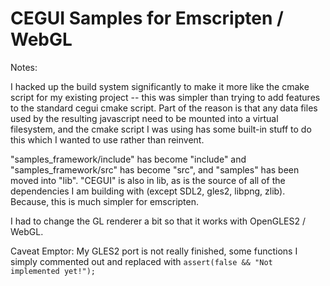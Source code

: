 CEGUI Samples for Emscripten / WebGL 
====================================

Notes: 

I hacked up the build system significantly to make it more like the cmake script for my existing project -- this was simpler than trying to add features to the standard cegui cmake script. Part of the reason is that any data files used by the resulting javascript need to be mounted into a virtual filesystem, and the cmake script I was using has some built-in stuff to do this which I wanted to use rather than reinvent.

"samples_framework/include" has become "include" and "samples_framework/src" has become "src", and "samples" has been moved into "lib". "CEGUI" is also in lib, as is the source of all of the dependencies I am building with (except SDL2, gles2, libpng, zlib). Because, this is much simpler for emscripten.

I had to change the GL renderer a bit so that it works with OpenGLES2 / WebGL. 

Caveat Emptor: My GLES2 port is not really finished, some functions I simply commented out and replaced with `assert(false && "Not implemented yet!");` 
